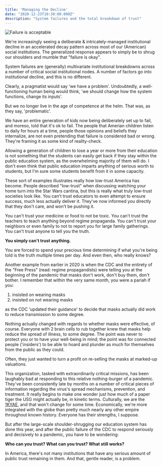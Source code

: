 ```yaml
---
title: 'Managing the Decline'
date: "2020-12-23T10:30:00.000Z"
description: "System failures and the total breakdown of trust"
---
```


![Failure is acceptable](https://i.ibb.co/sCXjVWg/image.png)

We're increasingly seeing a deliberate & intricately-managed institutional decline in an accelerated decay pattern across most of our (American) social institutions. The generalized response appears to simply be to shrug our shoulders and mumble that "failure is okay".

System failures are (generally) multivariate institutional breakdowns across a number of critical social institutional nodes. A number of factors go into institutional decline, and this is no different.

Clearly, a pragmatist would say 'we have a problem'. Undoubtedly, a well-functioning human being would think, 'we should change how the system functions, change its inputs'.

But we no longer live in the age of competence at the helm. That was, as they say, 'problematic'.

We have an entire generation of kids now being deliberately set up to fail, and moreso, told that it's ok to fail. The people that Amerian children listen to daily for hours at a time, people those opinions and beliefs they internalize, are not even pretending that failure is considered bad or wrong. They're framing it as some kind of reality-check.

Allowing a generation of children to lose a year or more from their education is not something that the students can easily get back if they stay within the public education system, as the overwhelming majority of them will do. I don't even think that public education imparts anything of serious worth to students, but I'm sure some students benefit from it in some capacity.

These sort of examples illustrates really how low-trust America has become. People described "low-trust" when discussing watching your home turn into the Star Wars cantina, but this is really what truly low-trust societies look like. You can't trust educators to even attempt to ensure success, much less actually deliver it. They've now informed you directly that they don't care, and won't be pushing it.

You can't trust your medicine or food to not be toxic. You can't trust the teachers to teach anything beyond regime propaganda. You can't trust your neighbors or even family to not to report you for large family gatherings. You can't trust anyone to tell you the truth.

__You simply can't trust anything.__

You are forced to spend your precious time determining if what you're being told is the truth multiple times per day. And even then, who really knows?

Another example from earlier in 2020 is when the CDC and the entirety of the "Free Press" (read: regime propagandists) were telling you at the beginning of the pandemic that masks don't work, don't buy them, don't bother. I remember that within the very same month, you were a pariah if you:

1) insisted on wearing masks
2) insisted on not wearing masks

as the CDC 'updated their guidance' to decide that masks actually did work to reduce transmission to some degree.

Nothing actually changed with regards to whether masks were effective, of course. Everyone with 2 brain cells to rub together knew that masks help reduce the spread of illness, to some degree. The point was never to protect you or to have your well-being in mind; the point was for connected people ('insiders') to be able to hoard and plunder as much for themselves from the public as they could.

Often, they just wanted to turn a profit on re-selling the masks at marked-up valuations.

This organization, tasked with extraordinarily critical missions, has been laughably bad at responding to this relative nothing-burger of a pandemic. They've been consistently late by months on a number of critical pieces of information regarding the virus's spread mechanisms, prevention, and treatment. It really begins to make one wonder just how much of a paper tiger the USG might actually be, in kinetic terms. Culturally, we are the [1KYAE](https://paulskallas.substack.com/p/basic-concepts-1kyae), and that won't change for some time. Economically, we're more integrated with the globe than pretty much nearly any other empire throughout known history. Everyone has their strengths, I suppose.

But after the large-scale shoulder-shrugging our education system has done this year, and after the public failure of the CDC to respond seriously and decisively to a pandemic, you have to be wondering:

__Who can you trust? What can you trust? What still works?__

In America, there's not many institutions that have any serious amount of public trust remaining in them. And that, gentle reader, is a problem.